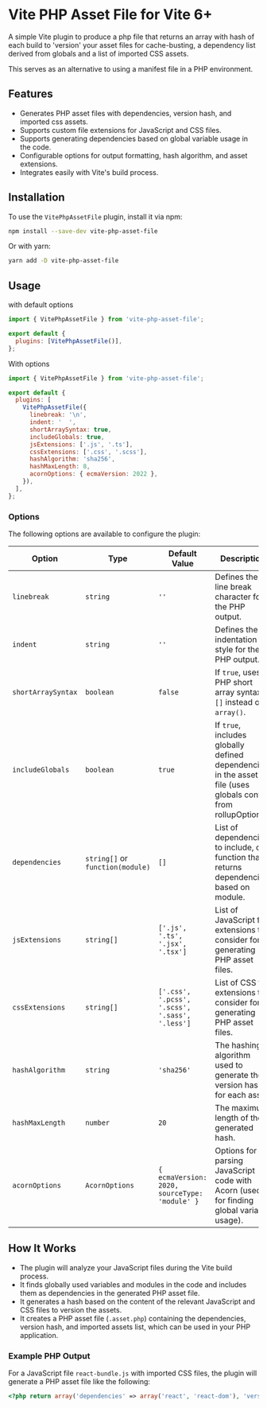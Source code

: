 # Vite PHP Asset File for Vite 6+

A simple Vite plugin to produce a php file that returns an array with hash of each build to 'version' your asset files for cache-busting, a dependency list derived from globals and a list of imported
CSS assets.

This serves as an alternative to using a manifest file in a PHP environment.

## Features

- Generates PHP asset files with dependencies, version hash, and imported css assets.
- Supports custom file extensions for JavaScript and CSS files.
- Supports generating dependencies based on global variable usage in the code.
- Configurable options for output formatting, hash algorithm, and asset extensions.
- Integrates easily with Vite's build process.

## Installation

To use the `VitePhpAssetFile` plugin, install it via npm:

```bash
npm install --save-dev vite-php-asset-file
```

Or with yarn:

```bash
yarn add -D vite-php-asset-file
```

## Usage

with default options

```js
import { VitePhpAssetFile } from 'vite-php-asset-file';

export default {
  plugins: [VitePhpAssetFile()],
};
```

With options

```js
import { VitePhpAssetFile } from 'vite-php-asset-file';

export default {
  plugins: [
    VitePhpAssetFile({
      linebreak: '\n',
      indent: '  ',
      shortArraySyntax: true,
      includeGlobals: true,
      jsExtensions: ['.js', '.ts'],
      cssExtensions: ['.css', '.scss'],
      hashAlgorithm: 'sha256',
      hashMaxLength: 8,
      acornOptions: { ecmaVersion: 2022 },
    }),
  ],
};
```

### Options

The following options are available to configure the plugin:

| Option             | Type                             | Default Value                                  | Description                                                                                                   |
| ------------------ | -------------------------------- | ---------------------------------------------- | ------------------------------------------------------------------------------------------------------------- |
| `linebreak`        | `string`                         | `''`                                           | Defines the line break character for the PHP output.                                                          |
| `indent`           | `string`                         | `''`                                           | Defines the indentation style for the PHP output.                                                             |
| `shortArraySyntax` | `boolean`                        | `false`                                        | If `true`, uses PHP short array syntax `[]` instead of `array()`.                                             |
| `includeGlobals`   | `boolean`                        | `true`                                         | If `true`, includes globally defined dependencies in the asset file (uses globals config from rollupOptions). |
| `dependencies`     | `string[]` or `function(module)` | `[]`                                           | List of dependencies to include, or a function that returns dependencies based on module.                     |
| `jsExtensions`     | `string[]`                       | `['.js', '.ts', '.jsx', '.tsx']`               | List of JavaScript file extensions to consider for generating PHP asset files.                                |
| `cssExtensions`    | `string[]`                       | `['.css', '.pcss', '.scss', '.sass', '.less']` | List of CSS file extensions to consider for generating PHP asset files.                                       |
| `hashAlgorithm`    | `string`                         | `'sha256'`                                     | The hashing algorithm used to generate the version hash for each asset.                                       |
| `hashMaxLength`    | `number`                         | `20`                                           | The maximum length of the generated hash.                                                                     |
| `acornOptions`     | `AcornOptions`                   | `{ ecmaVersion: 2020, sourceType: 'module' }`  | Options for parsing JavaScript code with Acorn (used for finding global variable usage).                      |

## How It Works

- The plugin will analyze your JavaScript files during the Vite build process.
- It finds globally used variables and modules in the code and includes them as dependencies in the generated PHP asset file.
- It generates a hash based on the content of the relevant JavaScript and CSS files to version the assets.
- It creates a PHP asset file (`.asset.php`) containing the dependencies, version hash, and imported assets list, which can be used in your PHP application.

### Example PHP Output

For a JavaScript file `react-bundle.js` with imported CSS files, the plugin will generate a PHP asset file like the following:

```php
<?php return array('dependencies' => array('react', 'react-dom'), 'version' => '00472e96f3e2edf6bdc4', 'assets' => array('react-bundle.css'));
```
